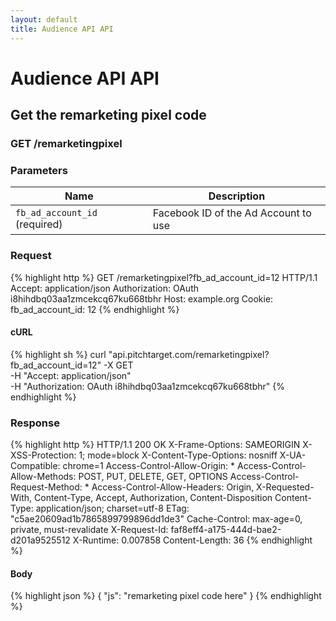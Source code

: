 ```yaml
---
layout: default
title: Audience API API
---
```


# Audience API API

## Get the remarketing pixel code

### GET /remarketingpixel


### Parameters

Name | Description |
-----|-------------|
`fb_ad_account_id` (required) | Facebook ID of the Ad Account to use |

### Request

{% highlight http %}
GET /remarketingpixel?fb_ad_account_id=12 HTTP/1.1
Accept: application/json
Authorization: OAuth i8hihdbq03aa1zmcekcq67ku668tbhr
Host: example.org
Cookie: 
fb_ad_account_id: 12
{% endhighlight %}


#### cURL

{% highlight sh %}
curl "api.pitchtarget.com/remarketingpixel?fb_ad_account_id=12" -X GET \
	-H "Accept: application/json" \
	-H "Authorization: OAuth i8hihdbq03aa1zmcekcq67ku668tbhr"
{% endhighlight %}

### Response

{% highlight http %}
HTTP/1.1 200 OK
X-Frame-Options: SAMEORIGIN
X-XSS-Protection: 1; mode=block
X-Content-Type-Options: nosniff
X-UA-Compatible: chrome=1
Access-Control-Allow-Origin: *
Access-Control-Allow-Methods: POST, PUT, DELETE, GET, OPTIONS
Access-Control-Request-Method: *
Access-Control-Allow-Headers: Origin, X-Requested-With, Content-Type, Accept, Authorization, Content-Disposition
Content-Type: application/json; charset=utf-8
ETag: "c5ae20609ad1b7865899799896dd1de3"
Cache-Control: max-age=0, private, must-revalidate
X-Request-Id: faf8eff4-a175-444d-bae2-d201a9525512
X-Runtime: 0.007858
Content-Length: 36
{% endhighlight %}

#### Body

{% highlight json %}
{
  "js": "remarketing pixel code here"
}
{% endhighlight %}

